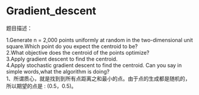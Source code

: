 # Gradient_descent
题目描述： 

1.Generate n = 2,000 points uniformly at random in the two-dimensional unit square.Which point do you expect the centroid to be?  
2.What objective does the centroid of the points optimize?  
3.Apply gradient descent to find the centroid.  
4.Apply stochastic gradient descent to find the centroid. Can you say in simple words,what the algorithm is doing?  
1、所谓质心，就是找到到所有点距离之和最小的点。由于点的生成都是随机的，所以期望的点是 : (0.5，0.5)。

